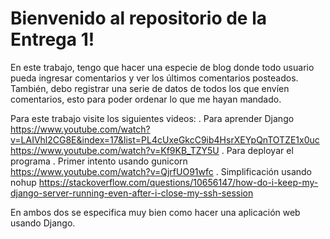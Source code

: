 # Bienvenido al repositorio de la Entrega 1!
En este trabajo, tengo que hacer una especie de blog donde todo usuario pueda ingresar comentarios y ver los últimos comentarios posteados. También, debo registrar una serie de datos de todos los que envíen comentarios, esto para poder ordenar lo que me hayan mandado.

Para este trabajo visite los siguientes videos:
. Para aprender Django
    https://www.youtube.com/watch?v=LAIVhl2CG8E&index=17&list=PL4cUxeGkcC9ib4HsrXEYpQnTOTZE1x0uc
    https://www.youtube.com/watch?v=Kf9KB_TZY5U
. Para deployar el programa
    . Primer intento usando gunicorn
        https://www.youtube.com/watch?v=QjrfUO91wfc
    . Simplificación usando nohup
        https://stackoverflow.com/questions/10656147/how-do-i-keep-my-django-server-running-even-after-i-close-my-ssh-session

En ambos dos se especifica muy bien como hacer una aplicación web usando Django.
